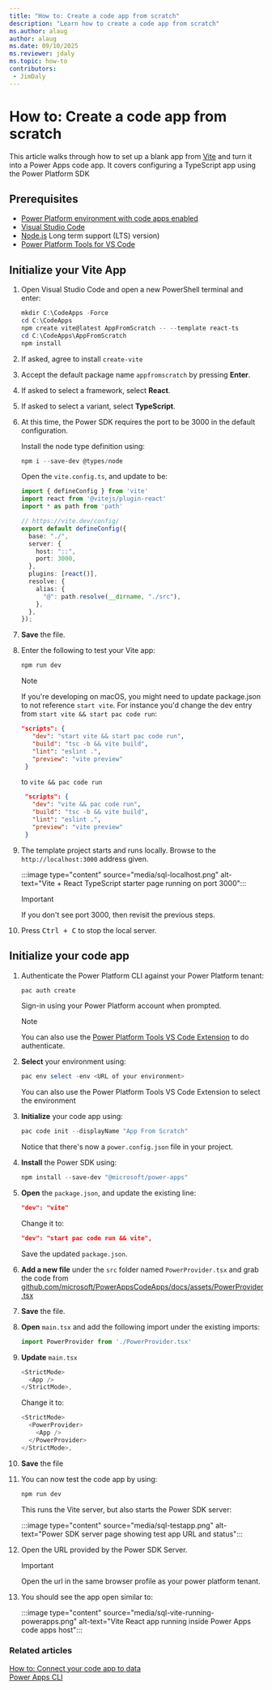 ```yaml
---
title: "How to: Create a code app from scratch"
description: "Learn how to create a code app from scratch"
ms.author: alaug
author: alaug
ms.date: 09/10/2025
ms.reviewer: jdaly
ms.topic: how-to
contributors:
 - JimDaly
---
```

# How to: Create a code app from scratch

This article walks through how to set up a blank app from [Vite](https://vite.dev/) and turn it into a Power Apps code app. It covers configuring a TypeScript app using the Power Platform SDK

## Prerequisites

- [Power Platform environment with code apps enabled](../overview.md#enable-code-apps-on-a-power-platform-environment)
- [Visual Studio Code](https://code.visualstudio.com/)
- [Node.js](https://nodejs.org/) Long term support (LTS) version)
- [Power Platform Tools for VS Code](/power-platform/developer/cli/introduction)

## Initialize your Vite App

1. Open Visual Studio Code and open a new PowerShell terminal and enter:

   ```powershell
   mkdir C:\CodeApps -Force
   cd C:\CodeApps
   npm create vite@latest AppFromScratch -- --template react-ts
   cd C:\CodeApps\AppFromScratch
   npm install
   ```

1. If asked, agree to install `create-vite`
1. Accept the default package name `appfromscratch` by pressing **Enter**.
1. If asked to select a framework, select **React**.
1. If asked to select a variant, select **TypeScript**.
1. At this time, the Power SDK requires the port to be 3000 in the default configuration.

   Install the node type definition using:

   ```powershell
   npm i --save-dev @types/node
   ```

   Open the `vite.config.ts`, and update to be:

   ```typescript
   import { defineConfig } from 'vite'
   import react from '@vitejs/plugin-react'
   import * as path from 'path'
   
   // https://vite.dev/config/
   export default defineConfig({
     base: "./",
     server: {
       host: "::",
       port: 3000,
     },
     plugins: [react()],
     resolve: {
       alias: {
         "@": path.resolve(__dirname, "./src"),
       },
     },
   });
   ```

1. **Save** the file.
1. Enter the following to test your Vite app:

   ```powershell
   npm run dev
   ```

   > [!NOTE]
   > If you're developing on macOS, you might need to update package.json to not reference `start vite`. For instance you'd change the dev entry from `start vite && start pac code run`:
   >
   >```json
   >"scripts": {    
   >    "dev": "start vite && start pac code run",
   >    "build": "tsc -b && vite build",
   >   "lint": "eslint .",
   >   "preview": "vite preview"
   > }
   >```
   >
   > to `vite && pac code run`
   >
   >```json
   >  "scripts": {    
   >    "dev": "vite && pac code run",
   >    "build": "tsc -b && vite build",
   >    "lint": "eslint .",
   >    "preview": "vite preview"
   >  }
   >```

1. The template project starts and runs locally. Browse to the `http://localhost:3000` address given.

   :::image type="content" source="media/sql-localhost.png" alt-text="Vite + React TypeScript starter page running on port 3000":::

   > [!IMPORTANT]
   > If you don't see port 3000, then revisit the previous steps.

1. Press <kbd>Ctrl + C</kbd> to stop the local server.

## Initialize your code app

1. Authenticate the Power Platform CLI against your Power Platform tenant:

   ```powershell
   pac auth create
   ```

   Sign-in using your Power Platform account when prompted. 

   > [!NOTE]
   > You can also use the [Power Platform Tools VS Code Extension](/power-platform/developer/howto/install-vs-code-extension) to do authenticate.

1. **Select** your environment using:

   ```powershell
   pac env select -env <URL of your environment>
   ```

   You can also use the Power Platform Tools VS Code Extension to select the environment

1. **Initialize** your code app using:

   ```powershell
   pac code init --displayName "App From Scratch"
   ```

   Notice that there's now a `power.config.json` file in your project.

1. **Install** the Power SDK using:

   ```powershell
   npm install --save-dev "@microsoft/power-apps"
   ```

1. **Open** the `package.json`, and update the existing line:

   ```json
   "dev": "vite"
   ```

   Change it to:

   ```json
   "dev": "start pac code run && vite",
   ```

   Save the updated `package.json`.

1. **Add a new file** under the `src` folder named `PowerProvider.tsx` and grab the code from [github.com/microsoft/PowerAppsCodeApps/docs/assets/PowerProvider.tsx](https://github.com/microsoft/PowerAppsCodeApps/blob/main/docs/assets/PowerProvider.tsx)
1. **Save** the file.
1. **Open** `main.tsx` and add the following import under the existing imports:

   ```typescript
   import PowerProvider from './PowerProvider.tsx'
   ```

1. **Update** `main.tsx`

   ```typescript
   <StrictMode>
     <App />
   </StrictMode>,
   ```

   Change it to:

   ```typescript
   <StrictMode>
     <PowerProvider>
       <App />
     </PowerProvider>
   </StrictMode>,
   ```

1. **Save** the file
1. You can now test the code app by using:

    ```powershell
    npm run dev
    ```

    This runs the Vite server, but also starts the Power SDK server:

   :::image type="content" source="media/sql-testapp.png" alt-text="Power SDK server page showing test app URL and status":::

1. Open the URL provided by the Power SDK Server.

   > [!IMPORTANT]
   > Open the url in the same browser profile as your power platform tenant.

1. You should see the app open similar to:

   :::image type="content" source="media/sql-vite-running-powerapps.png" alt-text="Vite React app running inside Power Apps code apps host":::

### Related articles

[How to: Connect your code app to data](connect-to-data.md)  
[Power Apps CLI](/power-platform/developer/cli/introduction)